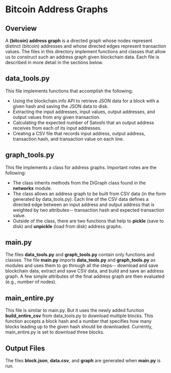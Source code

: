 # Bitcoin Address Graphs

## Overview

A __(bitcoin) address graph__ is a directed graph whose nodes represent distinct (bitcoin) addresses and whose directed edges represent transaction values. The files in this directory implement functions and classes that allow us to construct such an address graph given blockchain data. Each file is described in more detail in the sections below.

## data_tools.py

This file implements functions that accomplish the following:
* Using the blockchain.info API to retrieve JSON data for a block with a given hash and saving the JSON data to disk.
* Extracting the input addresses, input values, output addresses, and output values from any given transaction.
* Calculating the expected number of Satoshi that an output address receives from each of its input addresses.
* Creating a CSV file that records input address, output address, transaction hash, and transaction value on each line.

## graph_tools.py

This file implements a class for address graphs. Important notes are the following:
* The class inherits methods from the DiGraph class found in the __networkx__ module.
* The class allows an address graph to be built from CSV data (in the form generated by data_tools.py). Each line of the CSV data defines a directed edge between an input address and output address that is weighted by two attributes-- transaction hash and expected transaction value.
* Outside of the class, there are two functions that help to __pickle__ (save to disk) and __unpickle__ (load from disk) address graphs.

## main.py

The files __data_tools.py__ and __graph_tools.py__ contain only functions and classes. The file __main.py__ imports __data_tools.py__ and __graph_tools.py__ as modules and uses them to go through all the steps-- download and save blockchain data, extract and save CSV data, and build and save an address graph. A few simple attributes of the final address graph are then evaluated (e.g., number of nodes).

## main_entire.py

This file is similar to main.py. But it uses the newly added function __build_entire_csv__ from data_tools.py to download multiple blocks. This function accepts a block hash and a number that specifies how many blocks leading up to the given hash should be downloaded. Currently, main_entire.py is set to download three blocks.

## Output Files

The files __block.json__, __data.csv__, and __graph__ are generated when __main.py__ is run.
